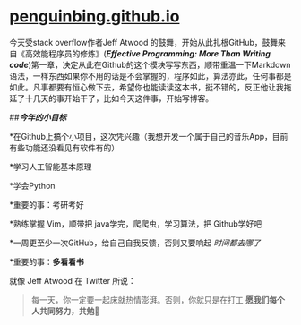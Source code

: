 # [penguinbing.github.io](https://penguinbing.github.io)

今天受stack overflow作者Jeff Atwood 的鼓舞，开始从此扎根GitHub，鼓舞来自《高效能程序员的修炼》(***Effective
Programming: More Than Writing code***)第一章，决定从此在Github的这个模块写写东西，顺带重温一下Markdown语法，一样东西如果你不用的话是不会掌握的，程序如此，算法亦此，任何事都是如此。凡事都要有恒心做下去，希望你也能读读这本书，挺不错的，反正他让我拖延了十几天的事开始干了，比如今天这件事，开始写博客。

##***今年的小目标***

*在Github上搞个小项目，这次凭兴趣（我想开发一个属于自己的音乐App，目前有些功能还没看见有软件有的）

*学习人工智能基本原理

*学会Python

*重要的事：考研考好

*熟练掌握 Vim，顺带把 java学完，爬爬虫，学习算法，把 Github学好吧

*一周更至少一次GitHub，给自己自我反馈，否则又要响起 *时间都去哪了*

*重要的事：__多看看书__

就像 Jeff Atwood 在 Twitter 所说：

>每一天，你一定要一起床就热情澎湃。否则，你就只是在打工
**愿我们每个人共同努力，共勉💪**
